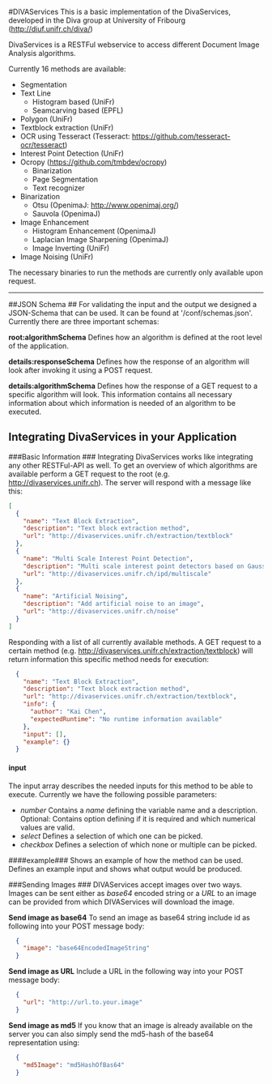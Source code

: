 #DIVAServices
This is a basic implementation of the DivaServices, developed in the Diva group at University of Fribourg (http://diuf.unifr.ch/diva/)

DivaServices is a RESTFul webservice to access different Document Image Analysis algorithms.

Currently 16 methods are available: 
 - Segmentation
  - Text Line
    - Histogram based (UniFr)
    - Seamcarving based (EPFL)
  - Polygon (UniFr)
 - Textblock extraction (UniFr)
 - OCR using Tesseract (Tesseract: https://github.com/tesseract-ocr/tesseract)
 - Interest Point Detection (UniFr)
 - Ocropy (https://github.com/tmbdev/ocropy)
    - Binarization
    - Page Segmentation
    - Text recognizer
 - Binarization
    - Otsu (OpenimaJ: http://www.openimaj.org/)
    - Sauvola (OpenimaJ)
 - Image Enhancement
    - Histogram Enhancement (OpenimaJ)
    - Laplacian Image Sharpening (OpenimaJ)
    - Image Inverting (UniFr)
 - Image Noising (UniFr)

The necessary binaries to run the methods are currently only available upon request.

----------
##JSON Schema ##
For validating the input and the output we designed a JSON-Schema that can be used. It can be found at '/conf/schemas.json'. Currently there are three important schemas:

**root:algorithmSchema**
Defines how an algorithm is defined at the root level of the application.

**details:responseSchema**
Defines how the response of an algorithm will look after invoking it using a POST request.

**details:algorithmSchema**
Defines how the response of a GET request to a specific algorithm will look. This information contains all necessary information about which information is needed of an algorithm to be executed.


## Integrating DivaServices in your Application ##
###Basic Information ###
Integrating DivaServices works like integrating any other RESTFul-API as well. To get an overview of which algorithms are available perform a GET request to the root (e.g. http://divaservices.unifr.ch). The server will respond with a message like this:
````json
[
  {
    "name": "Text Block Extraction",
    "description": "Text block extraction method",
    "url": "http://divaservices.unifr.ch/extraction/textblock"
  },
  {
    "name": "Multi Scale Interest Point Detection",
    "description": "Multi scale interest point detectors based on Gaussian scale space",
    "url": "http://divaservices.unifr.ch/ipd/multiscale"
  },
  {
    "name": "Artificial Noising",
    "description": "Add artificial noise to an image",
    "url": "http://divaservices.unifr.ch/noise"
  }
]
````
Responding with a list of all currently available methods. A GET request to a certain method (e.g. http://divaservices.unifr.ch/extraction/textblock) will return information this specific method needs for execution:
````json
  {
    "name": "Text Block Extraction",
    "description": "Text block extraction method",
    "url": "http://divaservices.unifr.ch/extraction/textblock",
    "info": {
      "author": "Kai Chen",
      "expectedRuntime": "No runtime information available"
    },
    "input": [],
    "example": {}
  }
````
#### input ####
The input array describes the needed inputs for this method to be able to execute. Currently we have the following possible parameters:

- *number*
Contains a *name* defining the variable name and a description.
Optional: Contains option defining if it is required and which numerical values are valid.
- *select*
Defines a selection of which one can be picked.
- *checkbox*
Defines a selection of which none or multiple can be picked.

####example###
Shows an example of how the method can be used. Defines an example input and shows what output would be produced.

###Sending Images ###
DIVAServices accept images over two ways. Images can be sent either as *base64* encoded string or a *URL* to an image can be provided from which DIVAServices will download the image.

**Send image as base64**
To send an image as base64 string include id as following into your POST message body:
````json
  {
    "image": "base64EncodedImageString"
  }
````  
**Send image as URL**
Include a URL in the following way into your POST message body:
````json
  {
    "url": "http://url.to.your.image"
  }
````
**Send image as md5**
If you know that an image is already available on the server you can also simply send the md5-hash of the base64 representation using:
````json
  {
    "md5Image": "md5HashOfBas64"
  }
````